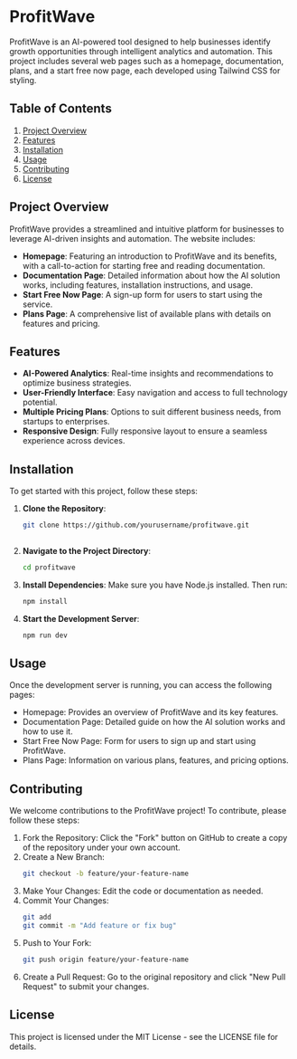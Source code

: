 # ProfitWave

ProfitWave is an AI-powered tool designed to help businesses identify growth opportunities through intelligent analytics and automation. This project includes several web pages such as a homepage, documentation, plans, and a start free now page, each developed using Tailwind CSS for styling.

## Table of Contents

1. [Project Overview](#project-overview)
2. [Features](#features)
3. [Installation](#installation)
4. [Usage](#usage)
5. [Contributing](#contributing)
6. [License](#license)

## Project Overview

ProfitWave provides a streamlined and intuitive platform for businesses to leverage AI-driven insights and automation. The website includes:

- **Homepage**: Featuring an introduction to ProfitWave and its benefits, with a call-to-action for starting free and reading documentation.
- **Documentation Page**: Detailed information about how the AI solution works, including features, installation instructions, and usage.
- **Start Free Now Page**: A sign-up form for users to start using the service.
- **Plans Page**: A comprehensive list of available plans with details on features and pricing.

## Features

- **AI-Powered Analytics**: Real-time insights and recommendations to optimize business strategies.
- **User-Friendly Interface**: Easy navigation and access to full technology potential.
- **Multiple Pricing Plans**: Options to suit different business needs, from startups to enterprises.
- **Responsive Design**: Fully responsive layout to ensure a seamless experience across devices.

## Installation

To get started with this project, follow these steps:

1. **Clone the Repository**:
   ```bash
   git clone https://github.com/yourusername/profitwave.git
  
2. **Navigate to the Project Directory**:
   ```bash
   cd profitwave
3. **Install Dependencies**:
   Make sure you have Node.js installed. Then run:
   ```bash
   npm install
4. **Start the Development Server**:
   ```bash
   npm run dev

## Usage
Once the development server is running, you can access the following pages:

- Homepage: Provides an overview of ProfitWave and its key features.
- Documentation Page: Detailed guide on how the AI solution works and how to use it.
- Start Free Now Page: Form for users to sign up and start using ProfitWave.
- Plans Page: Information on various plans, features, and pricing options.

## Contributing
We welcome contributions to the ProfitWave project! To contribute, please follow these steps:
1. Fork the Repository: Click the "Fork" button on GitHub to create a copy of the repository under your own account.
2. Create a New Branch:
   ```sh
   git checkout -b feature/your-feature-name
   ```
3. Make Your Changes: Edit the code or documentation as needed.
4. Commit Your Changes:
   ```sh
   git add
   git commit -m "Add feature or fix bug"
   ```
5. Push to Your Fork:
   ```sh
   git push origin feature/your-feature-name
   ```
6. Create a Pull Request: Go to the original repository and click "New Pull Request" to submit your changes.

## License
This project is licensed under the MIT License - see the LICENSE file for details.
